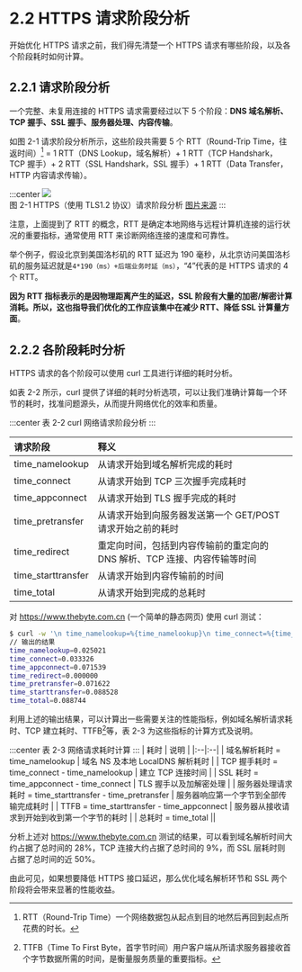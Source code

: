 # 2.2 HTTPS 请求阶段分析

开始优化 HTTPS 请求之前，我们得先清楚一个 HTTPS 请求有哪些阶段，以及各个阶段耗时如何计算。

## 2.2.1 请求阶段分析

一个完整、未复用连接的 HTTPS 请求需要经过以下 5 个阶段：**DNS 域名解析、TCP 握手、SSL 握手、服务器处理、内容传输**。

如图 2-1 请求阶段分析所示，这些阶段共需要 5 个 RTT（Round-Trip Time，往返时间）[^2] = 1 RTT（DNS Lookup，域名解析）+ 1 RTT（TCP Handshark，TCP 握手）+ 2 RTT（SSL Handshark，SSL 握手）+ 1 RTT（Data Transfer，HTTP 内容请求传输）。

:::center
  ![](../assets/http-process.png)<br/>
  图 2-1 HTTPS（使用 TLS1.2 协议）请求阶段分析 [图片来源](https://blog.cloudflare.com/a-question-of-timing)
:::

注意，上面提到了 RTT 的概念，RTT 是确定本地网络与远程计算机连接的运行状况的重要指标，通常使用 RTT 来诊断网络连接的速度和可靠性。

举个例子，假设北京到美国洛杉矶的 RTT 延迟为 190 毫秒，从北京访问美国洛杉矶的服务延迟就是`4*190（ms）+后端业务时延（ms）`，“4”代表的是 HTTPS 请求的 4 个 RTT。

**因为 RTT 指标表示的是因物理距离产生的延迟，SSL 阶段有大量的加密/解密计算消耗。所以，这也指导我们优化的工作应该集中在减少 RTT、降低 SSL 计算量方面**。

## 2.2.2 各阶段耗时分析

HTTPS 请求的各个阶段可以使用 curl 工具进行详细的耗时分析。

如表 2-2 所示，curl 提供了详细的耗时分析选项，可以让我们准确计算每一个环节的耗时，找准问题源头，从而提升网络优化的效率和质量。

:::center
表 2-2 curl 网络请求阶段分析
:::

| 请求阶段 | 释义 |
|:--|:--|
| time_namelookup | 从请求开始到域名解析完成的耗时 |
| time_connect | 从请求开始到 TCP 三次握手完成耗时 |
| time_appconnect | 从请求开始到 TLS 握手完成的耗时 |
| time_pretransfer | 从请求开始到向服务器发送第一个 GET/POST 请求开始之前的耗时 |
| time_redirect | 重定向时间，包括到内容传输前的重定向的 DNS 解析、TCP 连接、内容传输等时间 |
| time_starttransfer | 从请求开始到内容传输前的时间 |
| time_total | 从请求开始到完成的总耗时 |

对 https://www.thebyte.com.cn (一个简单的静态网页) 使用 curl 测试：

```bash
$ curl -w '\n time_namelookup=%{time_namelookup}\n time_connect=%{time_connect}\n time_appconnect=%{time_appconnect}\n time_redirect=%{time_redirect}\n time_pretransfer=%{time_pretransfer}\n time_starttransfer=%{time_starttransfer}\n time_total=%{time_total}\n' -o /dev/null -s 'https://www.thebyte.com.cn/'
// 输出的结果
time_namelookup=0.025021
time_connect=0.033326
time_appconnect=0.071539
time_redirect=0.000000
time_pretransfer=0.071622
time_starttransfer=0.088528
time_total=0.088744
```

利用上述的输出结果，可以计算出一些需要关注的性能指标，例如域名解析请求耗时、TCP 建立耗时、TTFB[^3]等，表 2-3 为这些指标的计算方式及说明。

:::center
表 2-3 网络请求耗时计算
:::
| 耗时 | 说明 |
|:--|:--|
| 域名解析耗时 = time_namelookup | 域名 NS 及本地 LocalDNS 解析耗时 |
| TCP 握手耗时 = time_connect - time_namelookup | 建立 TCP 连接时间 |
| SSL 耗时 = time_appconnect - time_connect | TLS 握手以及加解密处理 |
| 服务器处理请求耗时 = time_starttransfer - time_pretransfer | 服务器响应第一个字节到全部传输完成耗时 |
| TTFB  = time_starttransfer - time_appconnect | 服务器从接收请求到开始到收到第一个字节的耗时 |
| 总耗时 = time_total ||


分析上述对 https://www.thebyte.com.cn 测试的结果，可以看到域名解析时间大约占据了总时间的 28%，TCP 连接大约占据了总时间的 9%，而 SSL 层耗时则占据了总时间的近 50%。

由此可见，如果想要降低 HTTPS 接口延迟，那么优化域名解析环节和 SSL 两个阶段将会带来显著的性能收益。

[^1]: 参见 https://blog.cloudflare.com/a-question-of-timing/
[^2]: RTT（Round-Trip Time）一个网络数据包从起点到目的地然后再回到起点所花费的时长。
[^3]: TTFB（Time To First Byte，首字节时间）用户客户端从所请求服务器接收首个字节数据所需的时间，是衡量服务质量的重要指标。

